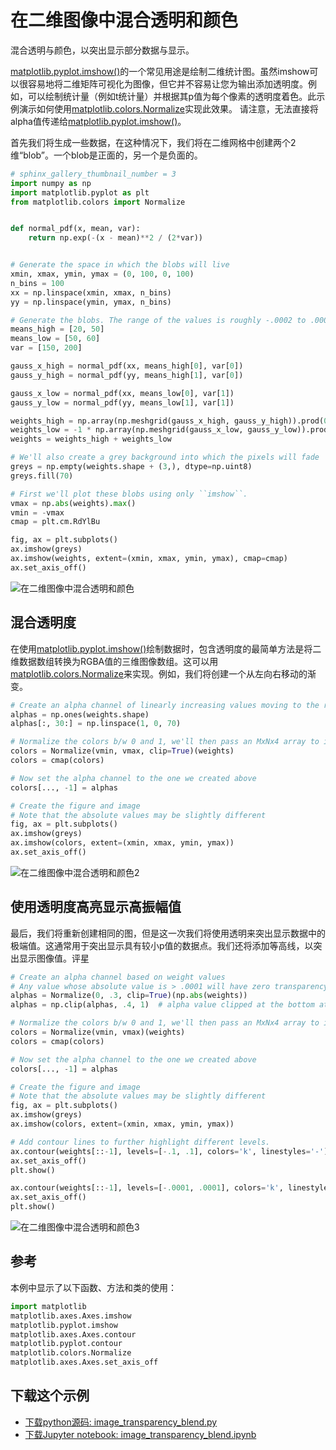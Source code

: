# 在二维图像中混合透明和颜色

混合透明与颜色，以突出显示部分数据与显示。

[matplotlib.pyplot.imshow()](https://matplotlib.org/api/_as_gen/matplotlib.pyplot.imshow.html#matplotlib.pyplot.imshow)的一个常见用途是绘制二维统计图。虽然imshow可以很容易地将二维矩阵可视化为图像，但它并不容易让您为输出添加透明度。例如，可以绘制统计量（例如t统计量）并根据其p值为每个像素的透明度着色。此示例演示如何使用[matplotlib.colors.Normalize](https://matplotlib.org/api/_as_gen/matplotlib.colors.Normalize.html#matplotlib.colors.Normalize)实现此效果。 请注意，无法直接将alpha值传递给[matplotlib.pyplot.imshow()](https://matplotlib.org/api/_as_gen/matplotlib.pyplot.imshow.html#matplotlib.pyplot.imshow)。

首先我们将生成一些数据，在这种情况下，我们将在二维网格中创建两个2维“blob”。一个blob是正面的，另一个是负面的。

```python
# sphinx_gallery_thumbnail_number = 3
import numpy as np
import matplotlib.pyplot as plt
from matplotlib.colors import Normalize


def normal_pdf(x, mean, var):
    return np.exp(-(x - mean)**2 / (2*var))


# Generate the space in which the blobs will live
xmin, xmax, ymin, ymax = (0, 100, 0, 100)
n_bins = 100
xx = np.linspace(xmin, xmax, n_bins)
yy = np.linspace(ymin, ymax, n_bins)

# Generate the blobs. The range of the values is roughly -.0002 to .0002
means_high = [20, 50]
means_low = [50, 60]
var = [150, 200]

gauss_x_high = normal_pdf(xx, means_high[0], var[0])
gauss_y_high = normal_pdf(yy, means_high[1], var[0])

gauss_x_low = normal_pdf(xx, means_low[0], var[1])
gauss_y_low = normal_pdf(yy, means_low[1], var[1])

weights_high = np.array(np.meshgrid(gauss_x_high, gauss_y_high)).prod(0)
weights_low = -1 * np.array(np.meshgrid(gauss_x_low, gauss_y_low)).prod(0)
weights = weights_high + weights_low

# We'll also create a grey background into which the pixels will fade
greys = np.empty(weights.shape + (3,), dtype=np.uint8)
greys.fill(70)

# First we'll plot these blobs using only ``imshow``.
vmax = np.abs(weights).max()
vmin = -vmax
cmap = plt.cm.RdYlBu

fig, ax = plt.subplots()
ax.imshow(greys)
ax.imshow(weights, extent=(xmin, xmax, ymin, ymax), cmap=cmap)
ax.set_axis_off()
```

![在二维图像中混合透明和颜色](https://matplotlib.org/_images/sphx_glr_image_transparency_blend_001.png)

## 混合透明度

在使用[matplotlib.pyplot.imshow()](https://matplotlib.org/api/_as_gen/matplotlib.pyplot.imshow.html#matplotlib.pyplot.imshow)绘制数据时，包含透明度的最简单方法是将二维数据数组转换为RGBA值的三维图像数组。这可以用[matplotlib.colors.Normalize](https://matplotlib.org/api/_as_gen/matplotlib.colors.Normalize.html#matplotlib.colors.Normalize)来实现。例如，我们将创建一个从左向右移动的渐变。

```python
# Create an alpha channel of linearly increasing values moving to the right.
alphas = np.ones(weights.shape)
alphas[:, 30:] = np.linspace(1, 0, 70)

# Normalize the colors b/w 0 and 1, we'll then pass an MxNx4 array to imshow
colors = Normalize(vmin, vmax, clip=True)(weights)
colors = cmap(colors)

# Now set the alpha channel to the one we created above
colors[..., -1] = alphas

# Create the figure and image
# Note that the absolute values may be slightly different
fig, ax = plt.subplots()
ax.imshow(greys)
ax.imshow(colors, extent=(xmin, xmax, ymin, ymax))
ax.set_axis_off()
```

![在二维图像中混合透明和颜色2](https://matplotlib.org/_images/sphx_glr_image_transparency_blend_002.png)

## 使用透明度高亮显示高振幅值

最后，我们将重新创建相同的图，但是这一次我们将使用透明来突出显示数据中的极端值。这通常用于突出显示具有较小p值的数据点。我们还将添加等高线，以突出显示图像值。评星

```python
# Create an alpha channel based on weight values
# Any value whose absolute value is > .0001 will have zero transparency
alphas = Normalize(0, .3, clip=True)(np.abs(weights))
alphas = np.clip(alphas, .4, 1)  # alpha value clipped at the bottom at .4

# Normalize the colors b/w 0 and 1, we'll then pass an MxNx4 array to imshow
colors = Normalize(vmin, vmax)(weights)
colors = cmap(colors)

# Now set the alpha channel to the one we created above
colors[..., -1] = alphas

# Create the figure and image
# Note that the absolute values may be slightly different
fig, ax = plt.subplots()
ax.imshow(greys)
ax.imshow(colors, extent=(xmin, xmax, ymin, ymax))

# Add contour lines to further highlight different levels.
ax.contour(weights[::-1], levels=[-.1, .1], colors='k', linestyles='-')
ax.set_axis_off()
plt.show()

ax.contour(weights[::-1], levels=[-.0001, .0001], colors='k', linestyles='-')
ax.set_axis_off()
plt.show()
```

![在二维图像中混合透明和颜色3](https://matplotlib.org/_images/sphx_glr_image_transparency_blend_003.png)

## 参考

本例中显示了以下函数、方法和类的使用：

```python
import matplotlib
matplotlib.axes.Axes.imshow
matplotlib.pyplot.imshow
matplotlib.axes.Axes.contour
matplotlib.pyplot.contour
matplotlib.colors.Normalize
matplotlib.axes.Axes.set_axis_off
```

## 下载这个示例

- [下载python源码: image_transparency_blend.py](https://matplotlib.org/_downloads/image_transparency_blend.py)
- [下载Jupyter notebook: image_transparency_blend.ipynb](https://matplotlib.org/_downloads/image_transparency_blend.ipynb)